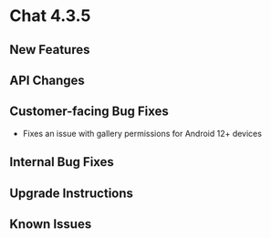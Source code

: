 # Chat 4.3.5

## New Features

## API Changes

## Customer-facing Bug Fixes
 - Fixes an issue with gallery permissions for Android 12+ devices

## Internal Bug Fixes

## Upgrade Instructions

## Known Issues
